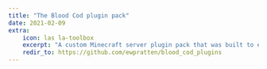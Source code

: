 ```yaml
---
title: "The Blood Cod plugin pack"
date: 2021-02-09
extra:
    icon: las la-toolbox
    excerpt: "A custom Minecraft server plugin pack that was built to enhance the playing experience of a private server by integrating server lore into the base game mechanics"
    redir_to: https://github.com/ewpratten/blood_cod_plugins
---
```

